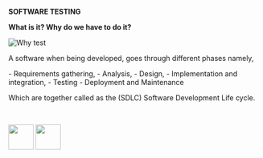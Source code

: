 
<b>SOFTWARE TESTING</b> 

<b>What is it? Why do we have to do it?</b>

![Why test](http://blog.caplin.com/wp-content/uploads/068_-_Unit-testing1.png)

<p>
A software when being developed, goes through different phases namely,
</p>
- Requirements gathering,
- Analysis,
- Design,
- Implementation and integration,
- Testing
- Deployment and Maintenance 

<p>
Which are together called as the (SDLC) Software Development Life cycle.
</p>

<br>

[<img src="https://cloud.githubusercontent.com/assets/14101008/10718970/e8253ecc-7b43-11e5-8fcb-af3acab64686.png" width="50" height="50"></img>](https://github.com/hariniiyer/CSCI-5828_Presentation2_Testing-Frameworks/blob/master/introductionv.md)
[<img src="https://cloud.githubusercontent.com/assets/14101008/10718969/e5b6db32-7b43-11e5-886a-b848ca79f105.png" width="50" height="50"></img>](https://github.com/hariniiyer/CSCI-5828_Presentation2_Testing-Frameworks/blob/master/softwarecon.md)
